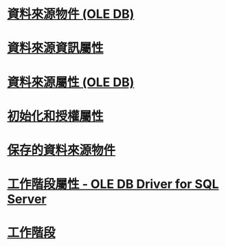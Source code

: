 # [資料來源物件 (OLE DB)](data-source-objects-ole-db.md)
# [資料來源資訊屬性](data-source-information-properties.md)
# [資料來源屬性 (OLE DB)](data-source-properties-ole-db.md)
# [初始化和授權屬性](initialization-and-authorization-properties.md)
# [保存的資料來源物件](persisted-data-source-objects.md)
# [工作階段屬性 - OLE DB Driver for SQL Server](session-properties-oledb-driver-for-sql-server.md)
# [工作階段](sessions.md)
